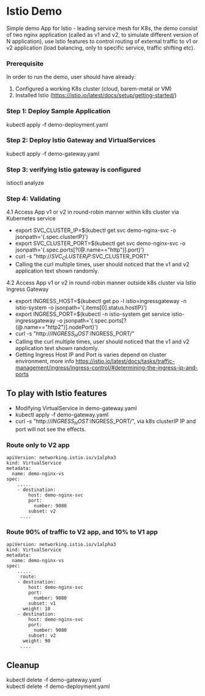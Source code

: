 # Istio Demo
Simple demo App for Istio - leading service mesh for K8s, the demo consist of two nginx application (called as v1 and v2, to simulate different version of N application), use Istio features to control routing of external traffic to v1 or v2 application (load balancing, only to specific service, traffic shifting etc). 

### Prerequisite 
In order to run the demo, user should have already: 
1. Configured a working K8s cluster (cloud, barem-metal or VM)
2. Installed Istio (https://istio.io/latest/docs/setup/getting-started/)

### Step 1: Deploy Sample Application 
kubectl apply -f demo-deployment.yaml

### Step 2: Deploy Istio Gateway and VirtualServices 
kubectl apply -f demo-gateway.yaml

### Step 3: verifying Istio gateway is configured
istioctl analyze

### Step 4: Validating 

4.1 Access App v1 or v2 in round-robin manner within k8s cluster via Kubernetes service
- export SVC_CLUSTER_IP=$(kubectl get svc demo-nginx-svc -o jsonpath='{.spec.clusterIP}')  
- export SVC_CLUSTER_PORT=$(kubectl get svc demo-nginx-svc -o jsonpath='{.spec.ports[?(@.name=="http")].port}')  
- curl -s "http://$SVC_CLUSTER_IP:$SVC_CLUSTER_PORT" 
- Calling the curl multiple times, user should noticed that the v1 and v2 application text shown randomly.


4.2 Access App v1 or v2 in round-robin manner outside k8s cluster via Istio Ingress Gateway

- export INGRESS_HOST=$(kubectl get po -l istio=ingressgateway -n istio-system -o jsonpath='{.items[0].status.hostIP}')  
- export INGRESS_PORT=$(kubectl -n istio-system get service istio-ingressgateway -o jsonpath='{.spec.ports[?(@.name=="http2")].nodePort}')  
- curl -s "http://$INGRESS_HOST:$INGRESS_PORT/"   
- Calling the curl multiple times, user should noticed that the v1 and v2 application text shown randomly.
- Getting Ingress Host IP and Port is varies depend on cluster environment, more info https://istio.io/latest/docs/tasks/traffic-management/ingress/ingress-control/#determining-the-ingress-ip-and-ports

## To play with Istio features
- Modifying VirtualService in demo-gateway.yaml 
- kubectl apply -f demo-gateway.yaml 
- curl -s "http://$INGRESS_HOST:$INGRESS_PORT/", via k8s clusterIP IP and port will not see the effects.   

### Route only to V2 app
```
apiVersion: networking.istio.io/v1alpha3
kind: VirtualService
metadata:
  name: demo-nginx-vs
spec:
    .....   
    - destination:
        host: demo-nginx-svc
        port:
          number: 9080
        subset: v2
     ....
```
### Route 90% of traffic to V2 app, and 10% to V1 app
```
apiVersion: networking.istio.io/v1alpha3
kind: VirtualService
metadata:
  name: demo-nginx-vs
spec:
    .....   
     route:
    - destination:
        host: demo-nginx-svc
        port:
          number: 9080
        subset: v1
      weight: 10
    - destination:
        host: demo-nginx-svc
        port:
          number: 9080
        subset: v2
      weight: 90
     ....
```

## Cleanup  
kubectl delete -f demo-gateway.yaml  
kubectl delete -f demo-deployment.yaml   
